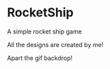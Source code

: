 # RocketShip
A simple rocket ship game

All the designs are created by me!

Apart the gif backdrop!
